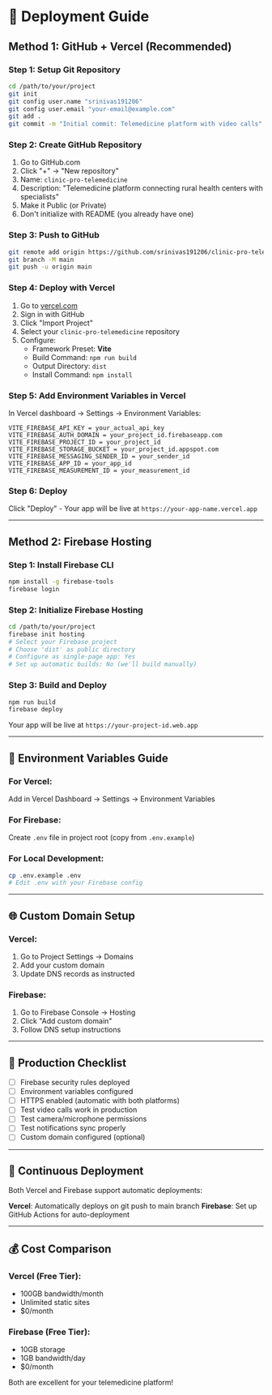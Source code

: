 # 🚀 Deployment Guide

## Method 1: GitHub + Vercel (Recommended)

### Step 1: Setup Git Repository
```bash
cd /path/to/your/project
git init
git config user.name "srinivas191206"
git config user.email "your-email@example.com"
git add .
git commit -m "Initial commit: Telemedicine platform with video calls"
```

### Step 2: Create GitHub Repository
1. Go to GitHub.com
2. Click "+" → "New repository"
3. Name: `clinic-pro-telemedicine`
4. Description: "Telemedicine platform connecting rural health centers with specialists"
5. Make it Public (or Private)
6. Don't initialize with README (you already have one)

### Step 3: Push to GitHub
```bash
git remote add origin https://github.com/srinivas191206/clinic-pro-telemedicine.git
git branch -M main
git push -u origin main
```

### Step 4: Deploy with Vercel
1. Go to [vercel.com](https://vercel.com)
2. Sign in with GitHub
3. Click "Import Project"
4. Select your `clinic-pro-telemedicine` repository
5. Configure:
   - Framework Preset: **Vite**
   - Build Command: `npm run build`
   - Output Directory: `dist`
   - Install Command: `npm install`

### Step 5: Add Environment Variables in Vercel
In Vercel dashboard → Settings → Environment Variables:
```
VITE_FIREBASE_API_KEY = your_actual_api_key
VITE_FIREBASE_AUTH_DOMAIN = your_project_id.firebaseapp.com
VITE_FIREBASE_PROJECT_ID = your_project_id
VITE_FIREBASE_STORAGE_BUCKET = your_project_id.appspot.com
VITE_FIREBASE_MESSAGING_SENDER_ID = your_sender_id
VITE_FIREBASE_APP_ID = your_app_id
VITE_FIREBASE_MEASUREMENT_ID = your_measurement_id
```

### Step 6: Deploy
Click "Deploy" - Your app will be live at `https://your-app-name.vercel.app`

---

## Method 2: Firebase Hosting

### Step 1: Install Firebase CLI
```bash
npm install -g firebase-tools
firebase login
```

### Step 2: Initialize Firebase Hosting
```bash
cd /path/to/your/project
firebase init hosting
# Select your Firebase project
# Choose 'dist' as public directory
# Configure as single-page app: Yes
# Set up automatic builds: No (we'll build manually)
```

### Step 3: Build and Deploy
```bash
npm run build
firebase deploy
```

Your app will be live at `https://your-project-id.web.app`

---

## 🔧 Environment Variables Guide

### For Vercel:
Add in Vercel Dashboard → Settings → Environment Variables

### For Firebase:
Create `.env` file in project root (copy from `.env.example`)

### For Local Development:
```bash
cp .env.example .env
# Edit .env with your Firebase config
```

---

## 🌐 Custom Domain Setup

### Vercel:
1. Go to Project Settings → Domains
2. Add your custom domain
3. Update DNS records as instructed

### Firebase:
1. Go to Firebase Console → Hosting
2. Click "Add custom domain"
3. Follow DNS setup instructions

---

## 📱 Production Checklist

- [ ] Firebase security rules deployed
- [ ] Environment variables configured
- [ ] HTTPS enabled (automatic with both platforms)
- [ ] Test video calls work in production
- [ ] Test camera/microphone permissions
- [ ] Test notifications sync properly
- [ ] Custom domain configured (optional)

---

## 🔄 Continuous Deployment

Both Vercel and Firebase support automatic deployments:

**Vercel**: Automatically deploys on git push to main branch
**Firebase**: Set up GitHub Actions for auto-deployment

---

## 💰 Cost Comparison

### Vercel (Free Tier):
- 100GB bandwidth/month
- Unlimited static sites
- $0/month

### Firebase (Free Tier):
- 10GB storage
- 1GB bandwidth/day
- $0/month

Both are excellent for your telemedicine platform!